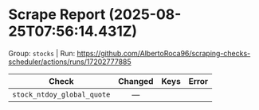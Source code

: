 # Scrape Report (2025-08-25T07:56:14.431Z)

Group: `stocks`  |  Run: https://github.com/AlbertoRoca96/scraping-checks-scheduler/actions/runs/17202777885

| Check | Changed | Keys | Error |
|---|:---:|:--|:--|
| `stock_ntdoy_global_quote` | — |  |  |
